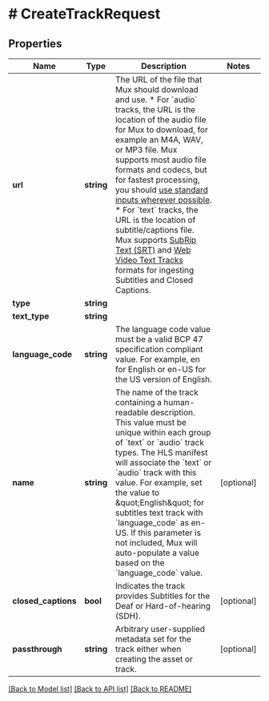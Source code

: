# # CreateTrackRequest

## Properties

Name | Type | Description | Notes
------------ | ------------- | ------------- | -------------
**url** | **string** | The URL of the file that Mux should download and use. * For &#x60;audio&#x60; tracks, the URL is the location of the audio file for Mux to download, for example an M4A, WAV, or MP3 file. Mux supports most audio file formats and codecs, but for fastest processing, you should [use standard inputs wherever possible](https://docs.mux.com/guides/video/minimize-processing-time). * For &#x60;text&#x60; tracks, the URL is the location of subtitle/captions file. Mux supports [SubRip Text (SRT)](https://en.wikipedia.org/wiki/SubRip) and [Web Video Text Tracks](https://www.w3.org/TR/webvtt1/) formats for ingesting Subtitles and Closed Captions. |
**type** | **string** |  |
**text_type** | **string** |  |
**language_code** | **string** | The language code value must be a valid BCP 47 specification compliant value. For example, en for English or en-US for the US version of English. |
**name** | **string** | The name of the track containing a human-readable description. This value must be unique within each group of &#x60;text&#x60; or &#x60;audio&#x60; track types. The HLS manifest will associate the &#x60;text&#x60; or &#x60;audio&#x60; track with this value. For example, set the value to \&quot;English\&quot; for subtitles text track with &#x60;language_code&#x60; as en-US. If this parameter is not included, Mux will auto-populate a value based on the &#x60;language_code&#x60; value. | [optional]
**closed_captions** | **bool** | Indicates the track provides Subtitles for the Deaf or Hard-of-hearing (SDH). | [optional]
**passthrough** | **string** | Arbitrary user-supplied metadata set for the track either when creating the asset or track. | [optional]

[[Back to Model list]](../../README.md#models) [[Back to API list]](../../README.md#endpoints) [[Back to README]](../../README.md)
